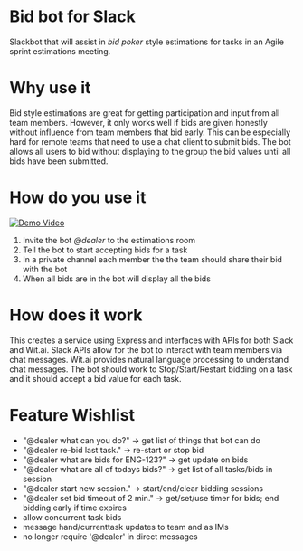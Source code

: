 # Bid bot for Slack
Slackbot that will assist in _bid poker_ style estimations for tasks in an Agile sprint estimations meeting.

# Why use it
Bid style estimations are great for getting participation and input from all team members. However, it only works well if bids are given honestly without influence from team members that bid early. This can be especially hard for remote teams that need to use a chat client to submit bids. The bot allows all users to bid without displaying to the group the bid values until all bids have been submitted.

# How do you use it

[![Demo Video](http://img.youtube.com/vi/nkNcH0NL2co/0.jpg)](http://www.youtube.com/watch?v=nkNcH0NL2co "Demo Video")

1. Invite the bot _@dealer_ to the estimations room
2. Tell the bot to start accepting bids for a task
3. In a private channel each member the the team should share their bid with the bot
4. When all bids are in the bot will display all the bids

# How does it work
This creates a service using Express and interfaces with APIs for both Slack and Wit.ai. Slack APIs allow for the bot to interact with team members via chat messages. Wit.ai provides natural language processing to understand chat messages. The bot should work to Stop/Start/Restart bidding on a task and it should accept a bid value for each task.

# Feature Wishlist
* "@dealer what can you do?" -> get list of things that bot can do
* "@dealer re-bid last task." -> re-start or stop bid
* "@dealer what are bids for ENG-123?" -> get update on bids
* "@dealer what are all of todays bids?" -> get list of all tasks/bids in session
* "@dealer start new session." -> start/end/clear bidding sessions
* "@dealer set bid timeout of 2 min." -> get/set/use timer for bids; end bidding early if time expires
* allow concurrent task bids
* message hand/currenttask updates to team and as IMs
* no longer require '@dealer' in direct messages
